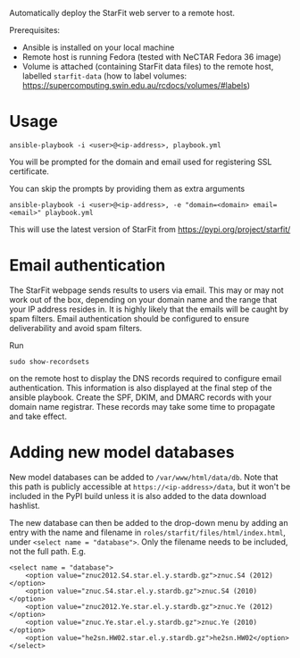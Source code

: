 Automatically deploy the StarFit web server to a remote host. 

Prerequisites:
- Ansible is installed on your local machine
- Remote host is running Fedora (tested with NeCTAR Fedora 36 image)
- Volume is attached (containing StarFit data files) to the remote host, labelled `starfit-data` (how to label volumes: https://supercomputing.swin.edu.au/rcdocs/volumes/#labels)

# Usage

```
ansible-playbook -i <user>@<ip-address>, playbook.yml
```

You will be prompted for the domain and email used for registering SSL certificate.

You can skip the prompts by providing them as extra arguments
```
ansible-playbook -i <user>@<ip-address>, -e "domain=<domain> email=<email>" playbook.yml
```

This will use the latest version of StarFit from https://pypi.org/project/starfit/

# Email authentication
The StarFit webpage sends results to users via email. This may or may not work out of the box, depending on your domain name and the range that your IP address resides in. It is highly likely that the emails will be caught by spam filters. Email authentication should be configured to ensure deliverability and avoid spam filters.

Run 
```
sudo show-recordsets
```
on the remote host to display the DNS records required to configure email authentication. This information is also displayed at the final step of the ansible playbook. Create the SPF, DKIM, and DMARC records with your domain name registrar. These records may take some time to propagate and take effect.

# Adding new model databases

New model databases can be added to `/var/www/html/data/db`. Note that this path is publicly accessible at `https://<ip-address>/data`, but it won't be included in the PyPI build unless it is also added to the data download hashlist.

The new database can then be added to the drop-down menu by adding an entry with the name and filename in `roles/starfit/files/html/index.html`, under `<select name = "database">`. Only the filename needs to be included, not the full path. E.g.

```
<select name = "database">
    <option value="znuc2012.S4.star.el.y.stardb.gz">znuc.S4 (2012)</option>
    <option value="znuc.S4.star.el.y.stardb.gz">znuc.S4 (2010)</option>
    <option value="znuc2012.Ye.star.el.y.stardb.gz">znuc.Ye (2012)</option>
    <option value="znuc.Ye.star.el.y.stardb.gz">znuc.Ye (2010)</option>
    <option value="he2sn.HW02.star.el.y.stardb.gz">he2sn.HW02</option>
</select>
```
